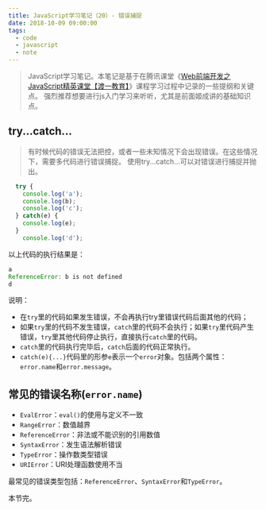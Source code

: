 ```yaml
---
title: JavaScript学习笔记（20）- 错误捕捉
date: 2018-10-09 09:00:00
tags:
  - code
  - javascript
  - note
---
```


> JavaScript学习笔记。本笔记是基于在腾讯课堂《[Web前端开发之JavaScript精英课堂【渡一教育】](https://ke.qq.com/course/231577)》课程学习过程中记录的一些提纲和关键点。
> 强烈推荐想要进行js入门学习来听听，尤其是前面姬成讲的基础知识点。

## try...catch...

> 有时候代码的错误无法把控，或者一些未知情况下会出现错误。在这些情况下，需要多代码进行错误捕捉。
> 使用try...catch...可以对错误进行捕捉并抛出。

```javascript
  try {
    console.log('a');
    console.log(b);
    console.log('c');
  } catch(e) {
    console.log(e);
  }
    console.log('d');
```

以上代码的执行结果是：

```javascript
a
ReferenceError: b is not defined
d
```

说明：

* 在`try`里的代码如果发生错误，不会再执行try里错误代码后面其他的代码；
* 如果`try`里的代码不发生错误，`catch`里的代码不会执行；如果`try`里代码产生错误，`try`里其他代码停止执行，直接执行`catch`里的代码。
* `catch`里的代码执行完毕后，`catch`后面的代码正常执行。
* `catch(e){...}`代码里的形参`e`表示一个`error`对象。包括两个属性：`error.name`和`error.message`。

## 常见的错误名称(`error.name`)

* `EvalError`：`eval()`的使用与定义不一致
* `RangeError`：数值越界
* `ReferenceError`：非法或不能识别的引用数值
* `SyntaxError`：发生语法解析错误
* `TypeError`：操作数类型错误
* `URIError`：URI处理函数使用不当

最常见的错误类型包括：`ReferenceError`、`SyntaxError`和`TypeError`。

本节完。
